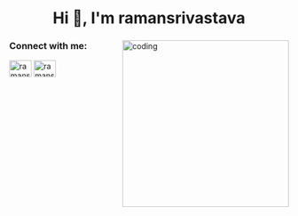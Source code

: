 <h1 align="center">Hi 👋, I'm ramansrivastava</h1>
<h3 align="center"></h3>

<img align="right" alt="coding" width="300" src="https://media1.tenor.com/images/81f38a6761045e678b3d76e2d93a6f2d/tenor.gif?itemid=16670708">
<h3 align="left">Connect with me:</h3>
<p align="left">
<a href="https://instagram.com/ramansrivastav_" target="blank"><img align="center" src="https://cdn.jsdelivr.net/npm/simple-icons@3.0.1/icons/instagram.svg" alt="ramansrivastav_" height="30" width="40" /></a>
  <a href="https://www.linkedin.com/in/jyotirmaan-srivastava-393bb6244" target="blank"><img align="center" src="https://icons8.com/icon/98960/linkeding" alt="ramansrivastav_" height="30" width="40" /></a>
</p>




